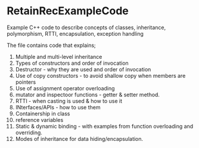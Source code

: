 # RetainRecExampleCode
Example C++ code to describe concepts of classes, inheritance, polymorphism, RTTI, encapsulation, exception handling

The file contains code that explains;
1. Multiple and multi-level inheritance
2. Types of constructors and order of invocation
3. Destructor - why they are used and order of invocation
4. Use of copy constructors - to avoid shallow copy when members are pointers
5. Use of assignment operator overloading
6. mutator and inspectoor functions - getter & setter method.
7. RTTI - when casting is used & how to use it
8. INterfaces/APIs - how to use them
9. Containership in class
10. reference variables
11. Static & dynamic binding - with examples from  function overloading and overriding.
12. Modes of inheritance for data hiding/encapsulation.
